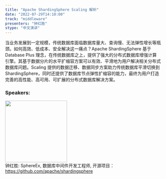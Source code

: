 ```yaml
---
title: "Apache ShardingSphere Scaling 解析"
date: "2022-07-29T14:10:00"
track: "middleware"
presenters: "钟红胜"
stype: "中文演讲"
---
```

当业务发展到一定规模，传统数据库面临数据库量大、查询慢、无法弹性增长等瓶颈。如何高效、低成本、安全解决这一痛点？Apache ShardingSphere 基于 Database Plus 理念，在传统数据库之上，提供了强大的分布式数据库增强计算引擎。其基于数据分片的水平扩缩容方案可以有效、平滑地为用户解决相关分布式数据库问题。Scaling 提供的数据迁移、数据同步方案助力传统数据库平滑切换到 ShardingSphere，同时还提供了数据库节点弹性扩缩容的能力，最终为用户打造完善的高性能、高可用、可扩展的分布式数据库解决方案。
 ### Speakers: 
 <img src="images/speaker/1165.png" width="200" /><br>钟红胜: SphereEx, 数据库中间件开发工程师, 开源项目：https://github.com/apache/shardingsphere
 
